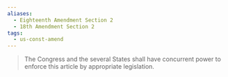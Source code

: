 ```yaml
---
aliases:
  - Eighteenth Amendment Section 2
  - 18th Amendment Section 2
tags:
  - us-const-amend
---
```

> The Congress and the several States shall have concurrent power to enforce this article by appropriate legislation.

